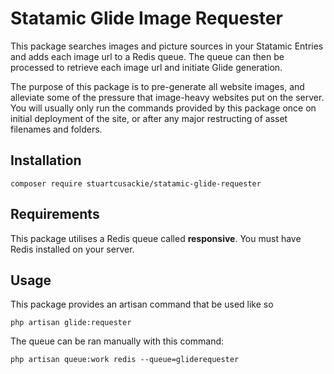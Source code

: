 # Statamic Glide Image Requester

This package searches images and picture sources in your Statamic Entries and adds each image url to a Redis queue. The queue can then be processed to retrieve each image url and initiate Glide generation.

The purpose of this package is to pre-generate all website images, and alleviate some of the pressure that image-heavy websites put on the server. You will usually only run the commands provided by this package once on initial deployment of the site, or after any major restructing of asset filenames and folders.


## Installation

```
composer require stuartcusackie/statamic-glide-requester
```

## Requirements

This package utilises a Redis queue called **responsive**. You must have Redis installed on your server.


## Usage

This package provides an artisan command that be used like so

`php artisan glide:requester`

The queue can be ran manually with this command:

`php artisan queue:work redis --queue=gliderequester`
